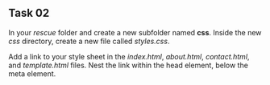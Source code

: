 ## Task 02
In your *rescue* folder and create a new subfolder named **css**.  Inside the new *css* directory, create a new file called *styles.css*.

Add a link to your style sheet in the *index.html*, *about.html*, *contact.html*, and *template.html* files. Nest the link within the head element, below the meta element.